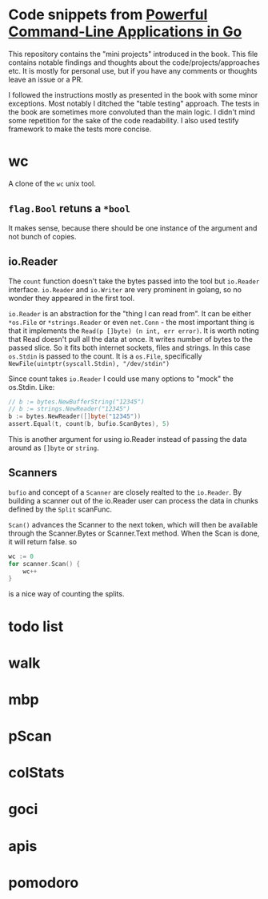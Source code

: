# Code snippets from [Powerful Command-Line Applications in Go](https://pragprog.com/titles/rggo/powerful-command-line-applications-in-go/)

This repository contains the "mini projects" introduced in the book. This file contains notable findings and thoughts about the code/projects/approaches etc. It is mostly for personal use, but if you have any comments or thoughts leave an issue or a PR.

I followed the instructions mostly as presented in the book with some minor exceptions. Most notably I ditched the "table testing" approach. The tests in the book are sometimes more convoluted than the main logic. I didn't mind some repetition for the sake of the code readability. I also used testify framework to make the tests more concise.

# wc
A clone of the `wc` unix tool.

## `flag.Bool` retuns a `*bool`
It makes sense, because there should be one instance of the argument and not bunch of copies.

## io.Reader
The `count` function doesn't take the bytes passed into the tool but `io.Reader` interface. `io.Reader` and `io.Writer` are very prominent in golang, so no wonder they appeared in the first tool.

`io.Reader` is an abstraction for the "thing I can read from". It can be either `*os.File` or `*strings.Reader` or even `net.Conn` - the most important thing is that it implements the `Read(p []byte) (n int, err error)`. It is worth noting that Read doesn't pull all the data at once. It writes number of bytes to the passed slice. So it fits both internet sockets, files and strings.
In this case `os.Stdin` is passed to the count. It is a `os.File`, specifically `NewFile(uintptr(syscall.Stdin), "/dev/stdin")`

Since count takes `io.Reader` I could use many options to "mock" the os.Stdin. Like:
```go
// b := bytes.NewBufferString("12345")
// b := strings.NewReader("12345")
b := bytes.NewReader([]byte("12345"))
assert.Equal(t, count(b, bufio.ScanBytes), 5)
```
This is another argument for using io.Reader instead of passing the data around as `[]byte` or `string`.

## Scanners
`bufio` and concept of a `Scanner` are closely realted to the `io.Reader`. By building a scanner out of the io.Reader user can process the data in chunks defined by the `Split` scanFunc.

`Scan()` advances the Scanner to the next token, which will then be available through the Scanner.Bytes or Scanner.Text method. When the Scan is done, it will return false. so
```go
wc := 0
for scanner.Scan() {
    wc++
}
```
is a nice way of counting the splits.

# todo list
# walk
# mbp
# pScan
# colStats
# goci
# apis
# pomodoro

